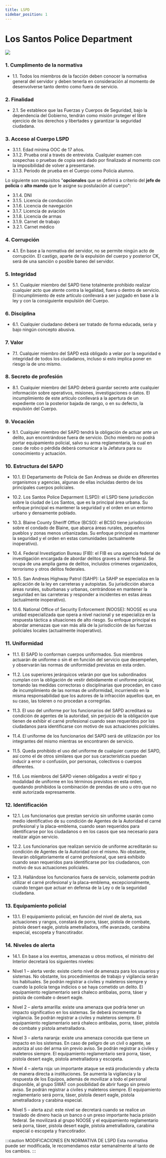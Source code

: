 ```yaml
---
title: LSPD
sidebar_position: 1
---
```

# Los Santos Police Department

<div style={{textAlign: 'center'}}>
  <img src="https://i.imgur.com/SiMlkUE.png" />
</div>

### 1. Cumplimento de la normativa
- 1.1. Todos los miembros de la facción deben conocer la normativa general del servidor y deben tenerla en consideración al momento de desenvolverse tanto dentro como fuera de servicio.

### 2. Finalidad

- 2.1. Se establece que las Fuerzas y Cuerpos de Seguridad, bajo la dependencia del Gobierno, tendrán como misión proteger el libre ejercicio de los derechos y libertades y garantizar la seguridad ciudadana.

### 3. Acceso al Cuerpo LSPD

<!-- - 3.1. Para poder acceder al SAPD se deberán cumplir los siguientes requisitos: -->
- 3.1.1. Edad mínima OOC de 17 años.
- 3.1.2. Prueba oral a través de entrevista. Cualquier examen con sospechas o pruebas de copia será dado por finalizado al momento con la imposibilidad de volver a presentarse.
- 3.1.3. Periodo de prueba en el Cuerpo como Policía alumno.

Lo siguiente son requisitos "**opcionales** que se definirá a criterio del **jefe de policia** o **alto mando** que le asigne su postulación al cuerpo":
- 3.1.4. DNI
- 3.1.5. Licencia de conducción
- 3.1.6. Licencia de navegación
- 3.1.7. Licencia de aviación
- 3.1.8. Licencia de armas
- 3.1.9. Carnet de trabajo
- 3.2.1. Carnet médico

### 4. Corrupción

- 4.1. En base a la normativa del servidor, no se permite ningún acto de corrupción. El castigo, aparte de la expulsión del cuerpo y posterior CK, será de una sanción o posible baneo del servidor.

### 5. Integridad

- 5.1. Cualquier miembro del SAPD tiene totalmente prohibido realizar cualquier acto que atente contra la legalidad, fuera o dentro de servicio. El incumplimiento de este artículo conllevará a ser juzgado en base a la ley y con la consiguiente expulsión del Cuerpo.

### 6. Disciplina

- 6.1. Cualquier ciudadano deberá ser tratado de forma educada, seria y bajo ningún concepto abusiva.

### 7. Valor

- 7.1. Cualquier miembro del SAPD está obligado a velar por la seguridad e integridad de todos los ciudadanos, incluso si esto implica poner en riesgo la de uno mismo.

### 8. Secreto de profesión

- 8.1. Cualquier miembro del SAPD deberá guardar secreto ante cualquier información sobre operativos, misiones, investigaciones o datos. El incumplimiento de este artículo conllevará a la apertura de un expediente con la posterior bajada de rango, o en su defecto, la expulsión del Cuerpo.

### 9. Vocación

- 9.1. Cualquier miembro del SAPD tendrá la obligación de actuar ante un delito, aun encontrándose fuera de servicio. Dicho miembro no podrá portar equipamiento policial, salvo su arma reglamentaria, la cual en caso de robo o pérdida deberá comunicar a la Jefatura para su conocimiento y actuación.

### 10. Estructura del SAPD

- 10.1. El Departamento de Policía de San Andreas se divide en diferentes organismos y agencias, algunas de ellas incluidas dentro de los principales cuerpos policiales.

- 10.2. Los Santos Police Deparment (LSPD): el LSPD tiene jurisdicción sobre la ciudad de Los Santos, que es la principal área urbana. Su enfoque principal es mantener la seguridad y el orden en un entorno urbano y densamente poblado.

- 10.3. Blaine County Sheriff Office (BCSO): el BCSO tiene jurisdicción sobre el condado de Blaine, que abarca áreas rurales, pequeños pueblos y zonas menos urbanizadas. Su enfoque principal es mantener la seguridad y el orden en estas comunidades (actualmente inoperativo).

- 10.4. Federal Investigation Bureau (FIB): el FIB es una agencia federal de investigación encargada de abordar delitos graves a nivel federal. Se ocupa de una amplia gama de delitos, incluidos crímenes organizados, terrorismo y otros delitos federales.

- 10.5. San Andreas Highway Patrol (SAHP): La SAHP se especializa en la aplicación de la ley en carreteras y autopistas. Su jurisdicción abarca áreas rurales, suburbanas y urbanas, centrándose en mantener la seguridad en las carreteras y responder a incidentes en estas áreas (actualmente inoperativo).

- 10.6. National Office of Security Enforcement (NOOSE): NOOSE es una unidad especializada que opera a nivel nacional y se especializa en la respuesta táctica a situaciones de alto riesgo. Su enfoque principal es abordar amenazas que van más allá de la jurisdicción de las fuerzas policiales locales (actualmente inoperativo).

### 11. Uniformidad

- 11.1. El SAPD lo conforman cuerpos uniformados. Sus miembros actuarán de uniforme o sin él en función del servicio que desempeñen, y observarán las normas de uniformidad previstas en esta orden.

- 11.2. Los superiores jerárquicos velarán por que los subordinados cumplan con la obligación de vestir debidamente el uniforme policial, tomando las medidas correctoras o disciplinarias que procedan, en caso de incumplimiento de las normas de uniformidad, incurriendo en la misma responsabilidad que los autores de la infracción aquellos que, en su caso, las toleren o no procedan a corregirlas.

- 11.3. El uso del uniforme por los funcionarios del SAPD acreditará su condición de agentes de la autoridad, sin perjuicio de la obligación que tienen de exhibir el carné profesional cuando sean requeridos por los ciudadanos para identificarse con motivo de sus actuaciones policiales.

- 11.4. El uniforme de los funcionarios del SAPD será de utilización por los integrantes del mismo mientras se encontraren de servicio.

- 11.5. Queda prohibido el uso del uniforme de cualquier cuerpo del SAPD, así como el de otros similares que por sus características puedan inducir a error o confusión, por personas, colectivos o cuerpos diferentes.

- 11.6. Los miembros del SAPD vienen obligados a vestir el tipo y modalidad de uniforme en los términos previstos en esta orden, quedando prohibidos la combinación de prendas de uno u otro que no esté autorizada expresamente.

### 12. Identificación

- 12.1. Los funcionarios que prestan servicio sin uniforme usarán como medio identificativo de su condición de Agentes de la Autoridad el carné profesional y la placa-emblema, cuando sean requeridos para identificarse por los ciudadanos o en los casos que sea necesario para realizar algún servicio.

- 12.2. Los funcionarios que realizan servicio de uniforme acreditarán su condición de Agentes de la Autoridad con el mismo. No obstante, llevarán obligatoriamente el carné profesional, que será exhibido cuando sean requeridos para identificarse por los ciudadanos, con motivo de sus actuaciones policiales.

- 12.3. Hallándose los funcionarios fuera de servicio, solamente podrán utilizar el carné profesional y la placa-emblema, excepcionalmente, cuando tengan que actuar en defensa de la Ley o de la seguridad ciudadana.

### 13. Equipamiento policial

- 13.1. El equipamiento policial, en función del nivel de alerta, sus actuaciones y rangos, constará de porra, táser, pistola de combate, pistola desert eagle, pistola ametralladora, rifle avanzado, carabina especial, escopeta y francotirador.

### 14. Niveles de alerta

- 14.1. En base a los eventos, amenazas u otros motivos, el ministro del Interior decretará los siguientes niveles:
  
- Nivel 1 – alerta verde: existe cierto nivel de amenaza para los usuarios y sistemas. No obstante, los procedimientos de trabajo y vigilancia serán los habituales. Se podrán registrar a civiles y maleteros siempre y cuando la policía tenga indicios o se haya cometido un delito. El equipamiento reglamentario será chaleco antibalas, porra, táser y pistola de combate o desert eagle.

- Nivel 2 – alerta amarilla: existe una amenaza que podría tener un impacto significativo en los sistemas. Se deberá incrementar la vigilancia. Se podrán registrar a civiles y maleteros siempre. El equipamiento reglamentario será chaleco antibalas, porra, táser, pistola de combate y pistola ametralladora.

- Nivel 3 – alerta naranja: existe una amenaza conocida que tiene un impacto en los sistemas. En caso de peligro de un civil o agente, se autoriza al uso del arma sin previo aviso. Se podrán registrar a civiles y maleteros siempre. El equipamiento reglamentario será porra, táser, pistola desert eagle, pistola ametralladora y escopeta.

- Nivel 4 – alerta roja: un importante ataque se está produciendo y afecta de manera directa a instituciones. Se aumenta la vigilancia y la respuesta de los Equipos, además de movilizar a todo el personal disponible, al grupo SWAT con posibilidad de abrir fuego sin previo aviso. Se podrán registrar a civiles y maleteros siempre. El equipamiento reglamentario será porra, táser, pistola desert eagle, pistola ametralladora y carabina especial.

- Nivel 5 – alerta azul: este nivel se decretará cuando se realice un traslado de dinero hacia un banco o un preso importante hacia prisión federal. Se movilizará al grupo NOOSE y el equipamiento reglamentario será porra, táser, pistola desert eagle, pistola ametralladora, carabina especial o escopeta y francotirador.

:::caution MODIFICACIONES EN NORMATIVA DE LSPD
Esta normativa puede ser modificada, le recomendamos estar semanalmente al tanto de los cambios.
:::

